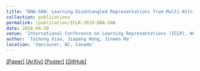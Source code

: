 ```yaml
---
title: "DNA-GAN: Learning Disentangled Representations from Multi-Attribute Images"
collection: publications
permalink: /publication/ICLR-2018-DNA-GAN
date: 2018-04-30
venue: 'International Conference on Learning Representations (ICLR), Workshop Track'
author: 'Taihong Xiao, Jiapeng Hong, Jinwen Ma'
location: 'Vancouver, BC, Canada'
---
```


[[Paper]](https://openreview.net/pdf?id=rkX1FF_UM)
[[ArXiv]](https://arxiv.org/abs/1711.05415v2)
[[Poster]](https://prinsphield.github.io/ICLR-2018/poster/poster.pdf)
[[GitHub]](https://github.com/Prinsphield/DNA-GAN)

